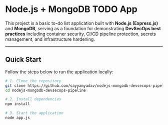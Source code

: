 # Node.js + MongoDB TODO App 

This project is a basic to-do list application built with **Node.js (Express.js)** and **MongoDB**, serving as a foundation for demonstrating **DevSecOps best practices** including container security, CI/CD pipeline protection, secrets management, and infrastructure hardening.

---

## Quick Start

Follow the steps below to run the application locally:

```bash
# 1. Clone the repository
git clone https://github.com/sayyamyadav/nodejs-mongodb-devsecops-pipeline.git
cd nodejs-mongodb-devsecops-pipeline

# 2. Install dependencies
npm install

# 3. Start the application
node app.js

